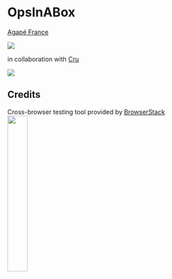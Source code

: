 # OpsInABox
[Agapé France](https://www.agapefrance.org)

[<img src="https://www.agapefrance.org/Portals/0/AgapeFrance.png">](https://www.agapefrance.org)

 in collaboration with [Cru](https://cru.org)
 
[<img src="http://crustore.org/skin/frontend/newstore2/default2/images/media/crulogonotag2.jpg">](https://cru.org)



## Credits
Cross-browser testing tool provided by [BrowserStack](https://www.browserstack.com)
[<img src="https://d98b8t1nnulk5.cloudfront.net/production/images/static/header/header-logo.svg" width="30%">](https://www.browserstack.com)
